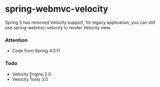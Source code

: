 spring-webmvc-velocity
============================

Spring 5 has removed Velocity support, for legacy application, you can still use spring-webmvc-velocity to render Velocity view.


### Attention

* Code from Spring 4.3.11

### Todo

* Velocity Engine 2.0
* Velocity Tools 3.0